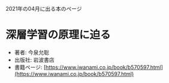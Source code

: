 2021年の04月に出る本のページ


# 深層学習の原理に迫る
* 著者: 今泉允聡
* 出版社: 岩波書店
* 書籍ページ: [https://www.iwanami.co.jp/book/b570597.html](https://www.iwanami.co.jp/book/b570597.html)
